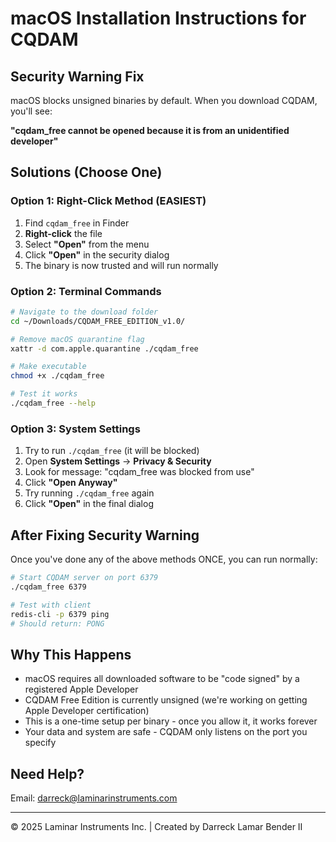# macOS Installation Instructions for CQDAM

## Security Warning Fix

macOS blocks unsigned binaries by default. When you download CQDAM, you'll see:

**"cqdam_free cannot be opened because it is from an unidentified developer"**

## Solutions (Choose One)

### Option 1: Right-Click Method (EASIEST)
1. Find `cqdam_free` in Finder
2. **Right-click** the file
3. Select **"Open"** from the menu
4. Click **"Open"** in the security dialog
5. The binary is now trusted and will run normally

### Option 2: Terminal Commands
```bash
# Navigate to the download folder
cd ~/Downloads/CQDAM_FREE_EDITION_v1.0/

# Remove macOS quarantine flag
xattr -d com.apple.quarantine ./cqdam_free

# Make executable
chmod +x ./cqdam_free

# Test it works
./cqdam_free --help
```

### Option 3: System Settings
1. Try to run `./cqdam_free` (it will be blocked)
2. Open **System Settings** → **Privacy & Security**
3. Look for message: "cqdam_free was blocked from use"
4. Click **"Open Anyway"**
5. Try running `./cqdam_free` again
6. Click **"Open"** in the final dialog

## After Fixing Security Warning

Once you've done any of the above methods ONCE, you can run normally:

```bash
# Start CQDAM server on port 6379
./cqdam_free 6379

# Test with client
redis-cli -p 6379 ping
# Should return: PONG
```

## Why This Happens

- macOS requires all downloaded software to be "code signed" by a registered Apple Developer
- CQDAM Free Edition is currently unsigned (we're working on getting Apple Developer certification)
- This is a one-time setup per binary - once you allow it, it works forever
- Your data and system are safe - CQDAM only listens on the port you specify

## Need Help?

Email: darreck@laminarinstruments.com

---

© 2025 Laminar Instruments Inc. | Created by Darreck Lamar Bender II